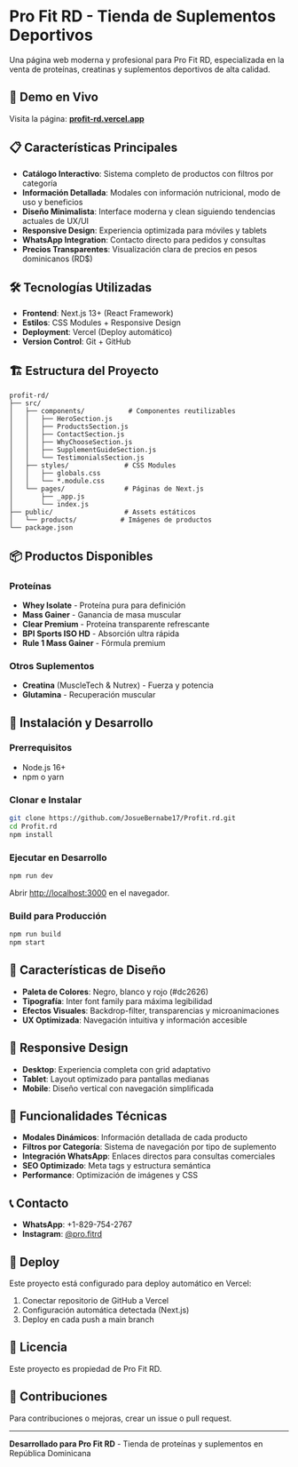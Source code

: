 # Pro Fit RD - Tienda de Suplementos Deportivos

Una página web moderna y profesional para Pro Fit RD, especializada en la venta de proteínas, creatinas y suplementos deportivos de alta calidad.

## 🚀 Demo en Vivo

Visita la página: **[profit-rd.vercel.app](https://profit-rd.vercel.app)**

## 📋 Características Principales

- **Catálogo Interactivo**: Sistema completo de productos con filtros por categoría
- **Información Detallada**: Modales con información nutricional, modo de uso y beneficios
- **Diseño Minimalista**: Interface moderna y clean siguiendo tendencias actuales de UX/UI
- **Responsive Design**: Experiencia optimizada para móviles y tablets
- **WhatsApp Integration**: Contacto directo para pedidos y consultas
- **Precios Transparentes**: Visualización clara de precios en pesos dominicanos (RD$)

## 🛠️ Tecnologías Utilizadas

- **Frontend**: Next.js 13+ (React Framework)
- **Estilos**: CSS Modules + Responsive Design
- **Deployment**: Vercel (Deploy automático)
- **Version Control**: Git + GitHub

## 🏗️ Estructura del Proyecto

```
profit-rd/
├── src/
│   ├── components/           # Componentes reutilizables
│   │   ├── HeroSection.js
│   │   ├── ProductsSection.js
│   │   ├── ContactSection.js
│   │   ├── WhyChooseSection.js
│   │   ├── SupplementGuideSection.js
│   │   └── TestimonialsSection.js
│   ├── styles/              # CSS Modules
│   │   ├── globals.css
│   │   └── *.module.css
│   └── pages/               # Páginas de Next.js
│       ├── _app.js
│       └── index.js
├── public/                  # Assets estáticos
│   └── products/           # Imágenes de productos
└── package.json
```

## 📦 Productos Disponibles

### Proteínas
- **Whey Isolate** - Proteína pura para definición
- **Mass Gainer** - Ganancia de masa muscular
- **Clear Premium** - Proteína transparente refrescante
- **BPI Sports ISO HD** - Absorción ultra rápida
- **Rule 1 Mass Gainer** - Fórmula premium

### Otros Suplementos
- **Creatina** (MuscleTech & Nutrex) - Fuerza y potencia
- **Glutamina** - Recuperación muscular

## 🚀 Instalación y Desarrollo

### Prerrequisitos
- Node.js 16+ 
- npm o yarn

### Clonar e Instalar
```bash
git clone https://github.com/JosueBernabe17/Profit.rd.git
cd Profit.rd
npm install
```

### Ejecutar en Desarrollo
```bash
npm run dev
```
Abrir [http://localhost:3000](http://localhost:3000) en el navegador.

### Build para Producción
```bash
npm run build
npm start
```

## 🎨 Características de Diseño

- **Paleta de Colores**: Negro, blanco y rojo (#dc2626)
- **Tipografía**: Inter font family para máxima legibilidad
- **Efectos Visuales**: Backdrop-filter, transparencias y microanimaciones
- **UX Optimizada**: Navegación intuitiva y información accesible

## 📱 Responsive Design

- **Desktop**: Experiencia completa con grid adaptativo
- **Tablet**: Layout optimizado para pantallas medianas  
- **Mobile**: Diseño vertical con navegación simplificada

## 🔧 Funcionalidades Técnicas

- **Modales Dinámicos**: Información detallada de cada producto
- **Filtros por Categoría**: Sistema de navegación por tipo de suplemento
- **Integración WhatsApp**: Enlaces directos para consultas comerciales
- **SEO Optimizado**: Meta tags y estructura semántica
- **Performance**: Optimización de imágenes y CSS

## 📞 Contacto

- **WhatsApp**: +1-829-754-2767
- **Instagram**: [@pro.fitrd](https://www.instagram.com/pro.fitrd)

## 🚀 Deploy

Este proyecto está configurado para deploy automático en Vercel:

1. Conectar repositorio de GitHub a Vercel
2. Configuración automática detectada (Next.js)
3. Deploy en cada push a main branch

## 📝 Licencia

Este proyecto es propiedad de Pro Fit RD.

## 🤝 Contribuciones

Para contribuciones o mejoras, crear un issue o pull request.

---

**Desarrollado para Pro Fit RD** - Tienda de proteínas y suplementos en República Dominicana
